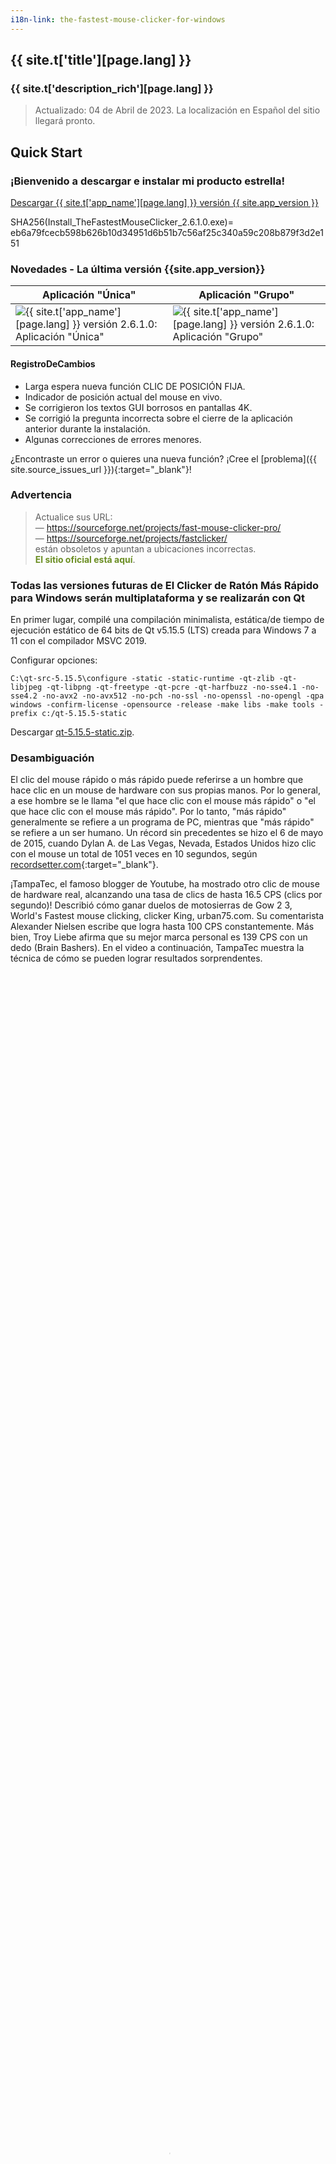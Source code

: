 ```yaml
---
i18n-link: the-fastest-mouse-clicker-for-windows
---
```


## {{ site.t['title'][page.lang] }}

### {{ site.t['description_rich'][page.lang] }}

> Actualizado: 04 de Abril de 2023. La localización en Español del sitio llegará pronto.

<a name="QuickStart"></a>
## Quick Start

### ¡Bienvenido a descargar e instalar mi producto estrella!

<a href="{{ site.download_link_main }}" class="btn btn--stripe">Descargar {{ site.t['app_name'][page.lang] }} versión {{ site.app_version }}</a>

SHA256(Install_TheFastestMouseClicker_2.6.1.0.exe)= eb6a79fcecb598b626b10d34951d6b51b7c56af25c340a59c208b879f3d2e151

<a name="ChangeLog"></a>
### Novedades - La última versión&nbsp;{{site.app_version}}

Aplicación "Única" | Aplicación "Grupo"
----- | -----
![{{ site.t['app_name'][page.lang] }} versión 2.6.1.0: Aplicación "Única"](../../The-Fastest-Mouse-Clicker-for-Windows/screenshots_new/v2.6.1.0/mw_v2.6.1.0.jpg) | ![{{ site.t['app_name'][page.lang] }} versión 2.6.1.0: Aplicación "Grupo"](../../The-Fastest-Mouse-Clicker-for-Windows/screenshots_new/v2.6.1.0/mw_groupapp_v2.6.1.0.jpg)

#### RegistroDeCambios

* Larga espera nueva función CLIC DE POSICIÓN FIJA.
* Indicador de posición actual del mouse en vivo.
* Se corrigieron los textos GUI borrosos en pantallas 4K.
* Se corrigió la pregunta incorrecta sobre el cierre de la aplicación anterior durante la instalación.
* Algunas correcciones de errores menores.

¿Encontraste un error o quieres una nueva función? ¡Cree el [problema]({{ site.source_issues_url }}){:target="_blank"}!

### Advertencia

> Actualice sus URL:
> <br/>— <span style="color:DarkOrange;">https://sourceforge.net/projects/fast-mouse-clicker-pro/</span>
> <br/>— <span style="color:DarkOrange;">https://sourceforge.net/projects/fastclicker/</span>
> <br/>están obsoletos y apuntan a ubicaciones incorrectas.
> <br/><span style="color:OliveDrab;"><b>El sitio oficial está aquí</b></span>.

### Todas las versiones futuras de El Clicker de Ratón Más Rápido para Windows serán multiplataforma y se realizarán con Qt

En primer lugar, compilé una compilación minimalista, estática/de tiempo de ejecución estático de 64 bits de Qt v5.15.5 (LTS) creada para Windows 7 a 11 con el compilador MSVC 2019.

Configurar opciones:

```
C:\qt-src-5.15.5\configure -static -static-runtime -qt-zlib -qt-libjpeg -qt-libpng -qt-freetype -qt-pcre -qt-harfbuzz -no-sse4.1 -no-sse4.2 -no-avx2 -no-avx512 -no-pch -no-ssl -no-openssl -no-opengl -qpa windows -confirm-license -opensource -release -make libs -make tools -prefix c:/qt-5.15.5-static
```

Descargar [qt-5.15.5-static.zip](https://filedn.com/llBp1EbMQML0Hdv9A9SVo6b/qt-5.15.5-static.zip).

### Desambiguación

El clic del mouse rápido o más rápido puede referirse a un hombre que hace clic en un mouse de hardware con sus propias manos.
Por lo general, a ese hombre se le llama "el que hace clic con el mouse más rápido" o "el que hace clic con el mouse más rápido".
Por lo tanto, "más rápido" generalmente se refiere a un programa de PC, mientras que "más rápido" se refiere a un ser humano.
Un récord sin precedentes se hizo el 6 de mayo de 2015, cuando Dylan A. de Las Vegas, Nevada, Estados Unidos
hizo clic con el mouse un total de 1051 veces en 10 segundos, según
[recordsetter.com](https://recordsetter.com/world-record/mouse-clicks-10/41199){:target="_blank"}.

<p>
¡TampaTec, el famoso blogger de Youtube, ha mostrado otro clic de mouse de hardware real, alcanzando una tasa de clics de hasta 16.5&nbsp;CPS (clics por segundo)!
Describió cómo ganar duelos de motosierras de Gow&nbsp;2&nbsp;3, World's Fastest mouse clicking, clicker King, urban75.com.
Su comentarista Alexander Nielsen escribe que logra hasta 100&nbsp;CPS constantemente.
Más bien, Troy Liebe afirma que su mejor marca personal es 139&nbsp;CPS con un dedo (Brain Bashers).
En el video a continuación, TampaTec muestra la técnica de cómo se pueden lograr resultados sorprendentes.
 <video style="outline:none; width:100%; height:100%;" controls preload="none" poster="../../The-Fastest-Mouse-Clicker-for-Windows/videos/worlds-fastest-clicker-720p.jpg">
  <source src="../../The-Fastest-Mouse-Clicker-for-Windows/videos/worlds-fastest-clicker-720p.mp4" type="video/mp4"/>
  Su navegador no soporta la etiqueta de vídeo.
</video>
<a href="https://www.youtube.com/watch?v=r8Tlb3FrmhQ" target="_blank">Mira el video original "El clicker de mouse más rápido del mundo - ¡Cómo ganar duelos de Gow Chainsaw!" en Youtube.</a>
</p>

## Tabla de contenido

* [Introducción](index.html#Introduction)
* [Características](index.html#Features)
* [Comparación](index.html#Comparison)
* [Tecnología](index.html#Technology)
* [Tasa de Sondeo del Ratón](index.html#Mouse_Polling_Rate)
* [Código Fuente](index.html#SourceCode)
* [El Clicker de Ratón Más Rápido v3.0.0.0 (edición Qt multiplataforma)](index.html#TheFastestMouseClickerQt)
* [Ayuda Cómo Usar](index.html#HelpHowToUse)
* [Capturas de Pantalla](index.html#Screenshots)
* [Socios](index.html#Partners)
* [Opiniones en Video de Nuestros Usuarios](index.html#Reviews_from_our_users)
* [Preguntas Frecuentes (FAQ)](index.html#FAQ)
* [Descargas para todas las versiones](index.html#Downloads)
* [Contactos](index.html#Contacts)

<a name="Introduction"></a>
## Introducción

Este es el sitio oficial para descargar varias versiones de {{ site.t['app_name'][page.lang] }}.
¡Presentamos el clicker de mouse más rápido que jamás hayas experimentado!

¿Cansado de los clics del mouse lentos y que no responden que simplemente no hacen el trabajo? ¡No busque más! Nuestra nueva y revolucionaria aplicación para hacer clic con el mouse para Windows está aquí para cambiar el juego.

Nos enorgullecemos de utilizar el poder oculto de la API Win32 SendInput(), que diferencia a nuestra aplicación de todos los competidores. Esta tecnología única nos permite garantizar que nuestra aplicación es el clicker de mouse más rápido y eficiente disponible en el mercado.

Entonces, ¿por qué esperar? Aumente su productividad y experiencia de juego con estas increíbles características:

* Velocidad inigualable: Diga adiós a los retrasos y las demoras, nuestra integración superior de la API Win32 SendInput() proporciona los clics de mouse más fluidos y rápidos que jamás haya experimentado.

* Configuraciones personalizables: adapte sus tasas de clics e intervalos a sus necesidades específicas, guarde ajustes preestablecidos y cambie entre ellos con facilidad.

* Interfaz fácil de usar: navegue por la aplicación sin esfuerzo con nuestro diseño elegante y fácil de usar.

* Perfecta para jugadores y profesionales: ya sea que te gusten los MMORPG, las tareas de tiempo limitado o la entrada de datos, nuestra aplicación de clic del mouse mejora tu rendimiento y reduce la tensión en tus manos.

* Actualizaciones periódicas: nuestro objetivo es mejorar constantemente y brindarle las funciones más recientes: nuestra aplicación evoluciona con usted.

* Con la confianza de miles: Únase a nuestra creciente comunidad de usuarios satisfechos que han experimentado el poder de la aplicación de clic de mouse más rápida para Windows.

¿Que estas esperando? Experimente clics ultrarrápidos y mejore su experiencia digital como nunca antes. Descarga e instala la aplicación definitiva hoy, ¡porque te mereces lo mejor!


Todas las versiones se envían con huellas dactilares SHA256 para garantizar que descargue el software original.

El clicker automático de mouse de código abierto gratuito estándar de la industria emula los clics de Windows EXTREMADAMENTE RÁPIDAMENTE a través de matrices de 1-1000 eventos de mouse en Win32 <code><a href="https://learn.microsoft.com/es-es/windows/win32/api/winuser/nf-winuser-sendinput" target="_blank">SendInput()</a></code>, haciendo hasta 100 000 clics por segundo. Nuevo soporte para hacer clic en grupo, línea de comandos para archivos por lotes, guardado automático al salir, clics aleatorios, la ventana de la aplicación siempre se admite. Este programa autónomo compacto está compilado y vinculado estáticamente por el compilador gnu/gcc y es compatible con todos los Windows 7 a 10 y Linux a través del emulador Wine. Este clicker es el mejor para juegos incrementales: Cooking, Soda, Minecraft, etc.

El programa está escrito en Vanilla C++ con API Win32 nativa y vinculado estáticamente, por lo que se convierte en un ejecutable supercompacto sin dependencias externas y puede ejecutarse en una instalación simple de Windows.

Gratis y rápido, de código abierto, con todas las funciones, auto clicker de mouse con enlace estático para Windows escrito en Vanilla C++. Utiliza Win32 en matriz limitada por hardware <code><a href="https://learn.microsoft.com/es-es/windows/win32/api/winuser/nf-winuser-sendinput" target="_blank">SendInput()</a></code> llamadas para alcanzar hasta 100000 clics/s. Admite línea de comandos, clics aleatorios y grabación de reproducción de secuencias de clics.

Esta es una herramienta profesional tanto para el flujo de trabajo de asistencia de calidad como para hacer trampa en videojuegos.
Usando las teclas del teclado (o los botones del mouse) como disparador, puede colocar el mouse y luego presionar una tecla para hacer clic hasta 100000 veces por segundo.
10 veces más rápido que el proyecto abandonado en [sourceforge.net](https://sourceforge.net/projects/fastclicker/){:target="_blank"}.
{{ site.t['app_name'][page.lang] }} le permite configurar una clave de activación para cambiar el clic automático. Hay dos modos de activación:
"presionar": la aplicación repetirá el clic mientras se presione la tecla de activación, y
"alternar": una pulsación de la tecla Iniciar activación activa el clic automático hasta que una pulsación de la tecla Finalizar activación lo desactiva.
Por supuesto, puede seleccionar teclas de activación de inicio y finalización arbitrarias.
También tiene la opción de establecer una limitación del número de clics. El clicker automático del mouse se detiene automáticamente cuando se alcanza el número deseado de clics.

Si desea realizar una prueba de velocidad de clic, vaya a la elegante [implementación](https://all-mouse-auto-clickers.software/){:target="_blank"} de código abierto que funciona directamente en su navegador web.
La prueba de velocidad de clic es una prueba gratuita de clic por segundo, que mide la velocidad de clic del mouse en un período de tiempo determinado. Jugar a la prueba de velocidad de clic es fácil y divertido al mismo tiempo.
La prueba es adecuada para todo tipo de software de clic automático, así como para pruebas directas en manos humanas en todos los grupos de edad, así que no se preocupe si es solo un estudiante de secundaria o una persona con un trabajo corporativo o un doctorado.
Considera que la Prueba de velocidad de clic es una herramienta útil mientras busca formas de hacer clic repetidamente sin usar el mouse.
Con {{ site.t['app_name'][page.lang] }} solo ingresa la velocidad a la que hacer clic y un botón del teclado, y luego, mientras mantiene presionado ese botón, el mouse hace clic automáticamente.
Si prefiere evitar las "trampas", mantenga la velocidad de clic entre 10 y 20 clics por segundo.

> ¡Se ha lanzado una nueva versión grande con CLIC DE POSICIÓN FIJA!

{{ site.t['app_name'][page.lang] }} hace clic con el mouse automáticamente al emular los eventos de clic del mouse.
La aplicación tiene una función de clic aleatorio en un cuadro, si lo desea por alguna razón.
Planeo implementar un intervalo de tiempo variable entre los clics y permitirle elegir un rango de intervalo aleatorio.
Las teclas de acceso rápido que activan los clics del mouse serán compatibles con casi todos los modificadores de teclas, como SHIFT, CONTROL y ALT, por lo que le permiten tener activadores SHIFT+\<Key\>, CONTROL+\<Key\> y ALT+\<Key\>.
{{ site.t['app_name'][page.lang] }} ahora es adecuado para hacer clic automáticamente en Minecraft y Roblox, gracias a la solicitud del usuario de Xisuma.
Además, el programa se puede utilizar como reproductor automático para el juego ClickerHeroes.
Puede hacer clic automáticamente, activar habilidades, comprar héroes y mejoras, y ascender y empezar de nuevo.
Todo lo que necesita es grabar y reproducir la secuencia de clics adecuada (ver más abajo).

Puede hacer clic automáticamente en las imágenes, completar automáticamente los formularios web, enviar automáticamente varios tipos de solicitudes con este clic automático.
Por ejemplo, {{ site.t['app_name'][page.lang] }} se puede usar para secuencias de comandos en Steam Summer Monster Minigame.
Otro ejemplo, este programa puede ser un bot para sitios web de PTC como shorte.st, linkbucks, admy.link, etc. que salta automáticamente los anuncios.
Group Clicker es parte de {{ site.t['app_name'][page.lang] }}. Para ejecutar esta extensión, simplemente haga clic en el botón "Ejecutar aplicación de grupo" en la ventana principal de {{ site.t['app_name'][page.lang] }}.
Para volver a la aplicación anterior, haga clic en el botón "Ejecutar aplicación única".
Group Clicker lo ayuda a mantener una hoja de archivo de datos separada desde la cual Group Clicker puede obtener datos y usarlos fila por fila.
También planeo implementar un programa almacenado en un archivo de texto sin formato que le permita hacer clic automáticamente en una página web/URL en un día y hora en particular.
Puede agregar sus propias funciones abriendo el archivo de la solución en Visual Studio y modificando el código fuente.
El instalador de Windows abre las carpetas correspondientes de forma predeterminada.

<p>
Aquí hay un breve video de introducción que explica cómo descargar e instalar {{ site.t['app_name'][page.lang] }}.
También muestra una guía básica de inicio rápido para usar clics automáticos.
 <video style="outline:none; width:100%; height:100%;" controls preload="none" poster="../../The-Fastest-Mouse-Clicker-for-Windows/videos/TFMCfW_intro.jpg">
  <source src="../../The-Fastest-Mouse-Clicker-for-Windows/videos/TFMCfW_intro.mp4" type="video/mp4"/>
  Su navegador no soporta la etiqueta de vídeo.
</video>
<a href="https://www.youtube.com/watch?v=gCpALY1WqmE" target="_blank">Mira la introducción a {{ site.t['app_name'][page.lang] }} en Youtube.</a>
</p>

Hay muchos casos de uso de {{ site.t['app_name'][page.lang] }}.
Los aficionados pueden usarlo para hacer trampa en varios sitios web o videojuegos como Counter-Strike: Global Offensive (CS:GO), Candy Crush Saga, juegos de Roblox, etc.
Los profesionales pueden utilizarlo como asistente de calidad y con fines de prueba porque es totalmente compatible con la línea de comandos en archivos por lotes, scripts de PowerShell, etc.

<a name="Features"></a>
## Características

Esta no es una lista completa de todas las características del programa. Acabo de seleccionar varios de ellos los más importantes.
desde el punto de vista de nuestros usuarios.
Debido a que el texto de Ayuda aún no está completo y no refleja todas las funciones implementadas, siéntase libre de crear
un [problema]({{ site.source_issues_url }}){:target="_blank"} para solicitar una característica de su deseo.

* La mejor tasa de clics del mundo hasta 100 000 clics por segundo, multiplicada por 10 en comparación con la aplicación predecesora "Clicker de Ratón Rápido" ("Fast Mouse Clicker"). ¡La última versión con un problema de rendimiento solucionado es 100 veces más rápida!

* Utiliza la función de matriz por lotes de <code><a href="https://learn.microsoft.com/es-es/windows/win32/api/winuser/nf-winuser-sendinput" target="_blank">SendInput()</a></code> y manipula con <code><a href="https://learn.microsoft.com/es-es/windows/win32/api/synchapi/nf-synchapi-sleep" target= "_blank">Sleep()</a></code> para alcanzar el máximo rendimiento posible de los clics del mouse en Windows.

* Se admiten los botones izquierdo, medio y derecho del mouse, se pueden activar al hacer clic con una tecla del teclado en un modo de presionar o alternar.

* Se puede seleccionar una tecla arbitraria del teclado para activar el proceso de clic. Además, otro botón del mouse puede desempeñar el papel de una tecla de activación.

* Distintas teclas de disparo independientes para comenzar/finalizar el clic en modo alternar.

* El programa funciona bien incluso si está minimizado y también opera en un área de escritorio arbitraria. El programa puede dejar de hacer clic automáticamente, si el usuario final da una cierta cantidad de clics.

* Esta es una aplicación gratuita de código abierto sin anuncios, virus, troyanos, malware, etc. para siempre.

* El programa tiene un servicio de actualización incorporado en construcción que puede realizar tareas científicas adicionales cuando su CPU está inactiva con un uso muy pequeño de CPU e Internet. Ver código fuente del instalador. La aplicación se desinstala claramente y NO es un virus o malware. Puede cambiar a los instaladores sin el servicio de actualización y regresar con [en cualquier momento](https://github.com/windows-2048/The-Fastest-Mouse-Clicker-for-Windows/blob/master/InnoSetupDownloader/README.md){:target="_blank"}.

* La aplicación se puede utilizar en un sistema básico, no depende de .NET Framework ni de ninguna otra biblioteca externa como "Speed AutoClicker", "Fast Clicker", etc.

* Se ha admitido la línea de comando: TheFastestMouseClicker.exe -c <clics por segundo> -t <tecla de activación> -s <detener en> -m <modo de tecla de activación> -b <botón del mouse para hacer clic>, donde <modo de tecla de activación> puede ser 'presionar' o 'alternar' y <botón del mouse para hacer clic> puede ser 'izquierda', 'centro' o 'derecha'. Uno puede especificar cualquier parte de los argumentos; los valores no especificados o no reconocidos se tratarán como valores predeterminados (véalos ejecutando la aplicación y presionando el botón 'Restablecer valores predeterminados').

* Se agregó el botón "Carpeta por lotes" para abrir rápidamente un directorio con archivos \*.bat; simplifica mucho el uso de la línea de comandos.

* Se admiten valores fraccionarios para el parámetro clics/s. Por ejemplo, 0,5 clics/s equivalen a 1 clic cada 2 segundos.

* Se ha implementado el clic aleatorio. Simplemente haga clic en el botón "Carpeta por lotes" y vea los comentarios en los archivos \*.bat que residen allí para saber cómo usar los argumentos de la línea de comandos y habilitar los clics aleatorios.

* Clic en grupo (grabar/reproducir las secuencias de clics) admitido a través de una aplicación adicional desde v.2.5.3.2. Puede cambiar rápidamente entre las aplicaciones haciendo clic en el botón "Ejecutar aplicación de grupo"/"Ejecutar aplicación individual".

* Casilla de verificación Ventana siempre superior para mantener la ventana de la aplicación en la parte superior.

* Edición manual de opciones/configuraciones como bonificación al guardado automático: simplemente abra C:\Users\\<YourWindowsUser\>\AppData\Roaming\TheFastestMouseClicker\TheFastestMouseClicker\settings.dat
en cualquier editor de texto sin formato (puede cambiar la ruta secundaria TheFastestMouseClicker durante la instalación).

<a name="Comparison"></a>
## Comparación

¿Qué pasa con otros auto-clickers y sus características?
Aquí está la tabla que resume todas las características clave de los 3 programas más descargados.

Característica | [Fast Mouse Clicker](https://sourceforge.net/projects/fastclicker/){:target="_blank"} | [Auto<wbr/>Clicker](https://sourceforge.net/projects/orphamielautoclicker/){:target="_blank"} | {{ site.t['app_name'][page.lang] }}
------- | ------- | -------
Proyecto de código abierto | No | **Sí** | **Sí**
Actualizaciones periódicas y corrección de errores | No | No | **Sí**
Tecla de activación arbitraria para hacer clic | **Sí** | **Sí** | **Sí**
Botón del ratón como tecla de activación para hacer clic | **Sí** | No | **Sí**
Teclas de disparo independientes en modo alternar | No | **Sí** | **Sí**
Todos los parámetros de clic se guardan automáticamente | No | **Sí** | **Sí**
Grupo de clics (grabar-reproducir las secuencias de clics) | No | **Sí** | **Sí**
Soporte de línea de comandos en archivos por lotes | No | No | **Sí**
Botón para abrir una carpeta con todos los archivos por lotes | No | No | **Sí**
Botón para restablecer todos los parámetros de clic a los valores predeterminados | No | No | **Sí**
Hacer clic al azar en un rectángulo específico | No | No | **Sí**
Clic más rápido limitado por hardware a través de <code><a href="https://learn.microsoft.com/es-es/windows/win32/api/winuser/nf-winuser-sendinput" target="_blank">SendInput()</a></code> en matriz | No | No | **Sí**
Lado DLL/tiempo de ejecución independiente (se ejecuta en Windows básico) | No | No | **Sí**
Casilla de verificación para mantener la ventana de la aplicación siempre Arriba | No | No | **Sí**

{{ site.t['app_name'][page.lang] }} gana esta competencia porque su código es un desarrollo adicional de las otras 2 aplicaciones populares.

<a name="Technology"></a>
## Tecnología

A diferencia de otros clickers automáticos que usan obsoletos <code><a href="https://learn.microsoft.com/es-es/windows/win32/api/winuser/nf-winuser-mouse_event" target="_blank">mouse_event()</a></code>
llamada del sistema desde la fuente C/C++ o <code><a href="https://learn.microsoft.com/es-es/windows/win32/api/winuser/nf-winuser-sendinput" target=" _blank">SendInput()</a></code> de fuente C#/.Net, {{ site.t['app_name'][page.lang] }} utiliza
<i>arreglo</i> <code><a href="https://learn.microsoft.com/es-es/windows/win32/api/winuser/nf-winuser-sendinput" target="_blank">SendInput()</a></code> con <i>matrices</i> especialmente preparadas de eventos del ratón:

<pre><code title="Arrayed SendInput() example">
UINT nCntExtra = (nCnt - 1) * 2; // reserved index for DOWN, UP

for (UINT iExtra = 0; iExtra < nCntExtra; iExtra += 2)
{
    input[1 + iExtra].type = INPUT_MOUSE;

    input[1 + iExtra].mi.dx = dx;
    input[1 + iExtra].mi.dy = dy;

    input[1 + iExtra].mi.mouseData = dwData;
    input[1 + iExtra].mi.time = 0;
    input[1 + iExtra].mi.dwExtraInfo = dwExtraInfo;

    ...
}

...

UINT ret = SendInput(1 + nCntExtra, input, sizeof(INPUT));
</code></pre>

El tamaño de las <i>matrices</i> se calcula cuidadosamente en función de la tasa de clics proporcionada por el usuario final. Para evitar el búfer de eventos del sistema
overflow, el tiempo en <code><a href="https://learn.microsoft.com/es-es/windows/win32/api/synchapi/nf-synchapi-sleep" target="_blank">Sleep()</a></code> se selecciona correctamente según el tamaño de la <i>matriz</i>.

La GUI de la aplicación parece arcaica, pero está hecha con llamadas al sistema Win32 muy básicas.
para evitar la degradación del rendimiento causada por
bibliotecas de terceros de alto nivel como [Qt](https://www.qt.io/){:target="_blank"} o código administrado lento en marcos como C#/.Net.
Por ejemplo, <code><a href="https://learn.microsoft.com/es-es/windows/win32/api/winuser/nf-winuser-getasynckeystate" target="_blank">GetAsyncKeyState()</a></code> se utiliza para detectar las teclas de activación presionadas por el usuario final:

<pre><code title="Base GetAsyncKeyState() example">
if (!doToggle)
{
    if (toggleState == 0 && GetAsyncKeyState(atoi(triggerText)))
        toggleState = 1;
    ...
}
else
{
    if (toggleState == 0 && GetAsyncKeyState(atoi(triggerText)))
        toggleState = 1;
    ...
}
</code></pre>

Otro beneficio de este enfoque es un ejecutable compacto y vinculado estáticamente sin dependencias externas.

Cuando el usuario final selecciona tasas de clic bajas, el tamaño real de la <i>matriz</i> de eventos del mouse en <code><a href="https://learn.microsoft.com/es-es/windows/win32/api/winuser/nf-winuser-sendinput" target="_blank">SendInput()</a></code>
está configurado en 1 y la cantidad de clics por segundo está regulada por el objetivo <code><a href="https://learn.microsoft.com/es-es/windows/win32/api/synchapi/nf-synchapi-sleep" target="_blank">Sleep()</a></code> solamente.
Pero cuando el usuario final selecciona altas tasas de clics, el tamaño de la <i>matriz</i> se vuelve significativo. En circunstancias excepcionales, puede provocar la congelación de toda la GUI de Windows.
Para evitarlo, se crea el subproceso auxiliar para escanear <code><a href="https://learn.microsoft.com/es-es/windows/win32/api/winuser/nf-winuser-getasynckeystate" target="_blank">GetAsyncKeyState()</a></code> de forma independiente para que el usuario final haya solicitado detener el clic
y fuerza <code><a href="https://learn.microsoft.com/es-es/windows/win32/api/winuser/nf-winuser-blockinput" target="_blank">BlockInput()</a></code> porque el búfer de eventos del mouse puede estar lleno:

<pre><code title="Helper thread with BlockInput() example">
DWORD WINAPI MyThreadFunction(LPVOID lpParam)
{
    while (true)
    {
        if (GetAsyncKeyState(atoi(triggerText2)))
        {
            ...
            BlockInput(TRUE);
            Sleep(100);
            BlockInput(FALSE);
            ...
            SetMsgStatus(hWnd, GetDlgCtrlID(statusText)
                , "idle");
        }

        Sleep(10);
    }

    return 0;
}
</code></pre>

Para ser más compatible con las versiones anteriores de Windows, {{ site.t['app_name'][page.lang] }} utiliza la API básica de Win32 para la creación de widgets.
Utiliza el enfoque tradicional de Windows para volver a dibujar todos los widgets en un bucle de eventos de Windows.
Para actualizar la vista de un widget en particular, se envía un evento a ese widget en el hilo principal y
la llamada entrante se pasa al controlador de bucle de eventos donde se produce el redibujado real.

Primero, declaramos un <code><a href="https://learn.microsoft.com/es-es/windows/win32/api/winuser/nc-winuser-wndproc" target="_blank ">WindowProc()</a></code> función de devolución de llamada.
En segundo lugar, registramos una clase de ventana principal con esa devolución de llamada mediante <code><a href="https://learn.microsoft.com/es-es/windows/win32/api/winuser/nf-winuser-registerclassa" target= "_blank">RegisterClassA</a></code>.
Y finalmente ingresamos un bucle infinito dentro de la función de devolución de llamada del evento.

<pre><code title="Windows event loop to re-draw the widgets">
LRESULT CALLBACK winCallBack(
    HWND hWin
    , UINT msg
    , WPARAM wp
    , LPARAM lp
    );

...

// Initializing the window class
windClass.style         = CS_HREDRAW | CS_VREDRAW;
windClass.lpfnWndProc       = winCallBack;
windClass.cbClsExtra        = 0;
windClass.cbWndExtra        = 0;
windClass.hInstance     = instanceH;
windClass.hIcon         = LoadIcon(
                            windClass.hInstance
                            , MAKEINTRESOURCE(101)
                            );
windClass.hCursor           = LoadCursor(
                            NULL
                            , IDC_ARROW
                            );
windClass.hbrBackground = (HBRUSH)GetStockObject(
                            WHITE_BRUSH
                            );
windClass.lpszClassName = "The Fastest Mouse Clicker "
                            "for Windows";

//Registering the window class
RegisterClass(&windClass);

...

LRESULT CALLBACK winCallBack(
    HWND hWin
    , UINT msg
    , WPARAM wp
    , LPARAM lp
    )
{
    HDC dc;
    PAINTSTRUCT ps;
    int local_status = 0;
    switch (msg)
    {
    case WM_COMMAND:
        switch(LOWORD(wp))
        {
        case RESET_BTN:

        ...
    ...
}
</code></pre>

Por otro lado, para ser más compatible con las últimas versiones de Windows y el hardware más nuevo, como el profesional
<a href="https://www.pcmag.com/picks/the-best-4k-monitors" target="_blank">pantallas 4K</a>
y monitores de juegos,
El ajuste del tamaño de fuente se realiza al iniciar la aplicación utilizando tanto el tamaño de fuente variable como el incrustado.
<a href="https://learn.microsoft.com/es-es/windows/win32/hidpi/setting-the-default-dpi-awareness-for-a-process" target="_blank">alta DPI</a> manifiesto xml.

<pre><code title="Support for 4K displays in C++ code">
struct _Sc
{
    int factor;
    _Sc() : factor(1)
    {
        int h, v;
        GetDesktopResolution(h, v);
        if (v > 1440)
            factor = 2;
    }
} _sc;

int Sc(int x)
{
    return x * _sc.factor;
}

...

statusText = CreateWindow(
    "Static"
    , "clicking status: idle"
    , WS_VISIBLE | WS_CHILD
    , Sc(5)
    , Sc(1)
    , Sc(410)
    , Sc(35)
    , hWnd
    , 0
    , 0
    , 0
    );
</code></pre>

El manifiesto xml incrustado de la aplicación contiene una sección con alto reconocimiento de DPI.

<pre><code title="Support for 4K displays in xml manifest">
  ...

&lt;asmv3:application&gt;
  &lt;asmv3:windowsSettings&gt;
    &lt;dpiAware xmlns="http://schemas.microsoft.com/SMI/2005/WindowsSettings"&gt;
        true
    &lt;/dpiAware&gt;
    &lt;dpiAwareness xmlns="http://schemas.microsoft.com/SMI/2016/WindowsSettings"&gt;
        system
    &lt;/dpiAwareness&gt;
  &lt;/asmv3:windowsSettings&gt;
&lt;/asmv3:application&gt;

  ...
</code></pre>

Hay muchos más trucos programáticos que utilicé para lograr un rendimiento, una compatibilidad y una apariencia sobresalientes.
Si quieres descubrirlos, tienes que estudiar el código fuente tú mismo.

<a name="Mouse_Polling_Rate"></a>
## Tasa de Sondeo del Ratón

Además de las técnicas de emulación de eventos del mouse, es importante conocer la llamada tasa de sondeo del mouse.
La tasa de sondeo del mouse es la frecuencia con la que el mouse le indica a la computadora su ubicación en la pantalla.
Por ejemplo, un mouse con su tasa de sondeo establecida en 125 Hz actualizará su ubicación en la pantalla 125 veces por segundo.
Cuanto mayor sea la tasa de sondeo, más "en tiempo real" será el movimiento del cursor que verá en la pantalla.
Dependiendo del fabricante del mouse, la tasa de sondeo de su mouse puede variar desde unos 100 Hz hasta 1000 Hz y más.

Por lo que ha aprendido hasta ahora sobre las tasas de sondeo, es fácil ver por qué una tasa de sondeo más alta beneficiaría a un mouse para juegos.
Pero tenga en cuenta que la diferencia entre 125 Hz y 500 Hz es mucho más significativa que entre 500 Hz y 1000 Hz.
En este último caso, obtiene el beneficio de solo 1 ms. Por lo tanto, no hay motivo para comprar un ratón caro con una tasa de sondeo mucho mayor que 500 Hz.
Además, se ha descubierto que las altas tasas de sondeo de 1000 Hz o más tienden a generar una mayor carga en la CPU.

Aquí dejo unos pensamientos intrigantes sobre las tasas de sondeo del mouse y el software de clic automático, provenientes de uno de los usuarios fanáticos de {{ site.t['app_name'][page.lang] }}.

Hola Masha, gracias por la respuesta, vi la descarga en Majorgeeks, pero creo que la descargué de tu sitio para asegurarme de que tenía la última versión, así es como también obtuve tu dirección de correo electrónico. De todos modos, la "tasa de sondeo" es básicamente qué tan rápido su mouse envía señales a su PC de su ubicación actual, generalmente se mide en Hz, mi software Logitech tiene opciones para 125 Hz, 250 Hz, 500 Hz y 1000 Hz, al igual que la mayoría de los otros programas de juegos de mouse y hay algunas utilidades que también pueden cambiar la tasa de sondeo, 1000 Hz ha sido el límite durante mucho tiempo, pero ahora compañías como Razer, tienen un mouse con una tasa de sondeo de 8000 Hz, algunos otros 2000 Hz .. Solo estoy buscando algo que logre más de 1000 Hz. Básicamente, cuanto mayor sea la tasa de sondeo, menor será el "retraso del mouse" durante el juego. También hago cosas como establecer el nivel de prioridad del proceso para el proceso del controlador/software de mi mouse en "por encima de lo normal" o "alto" para obtener una mayor capacidad de respuesta.

Descargué un par de otros programas de mouse como el suyo, uno que probé hasta ahora es "Speed ​​Auto Clicker" ... está bien, hace lo que quiero en cuanto a "velocidad de clic", pero no me gusta la asignación de botones opciones, solo puede asignar teclas de acceso rápido a los "botones del teclado", tengo un mouse con 10 botones, quiero la opción sobre la marcha (en mi mouse). Intenté comunicarme con él, el correo electrónico no se pudo entregar y el programa no se ha actualizado en un tiempo, por lo que su desarrollo probablemente haya terminado.

Voy a probar el tuyo en breve, también probé el otro que descargué, o digamos que lo abrí, se llama AutoFire y es un poco extraño... no estoy seguro de que haga lo que quiero en los juegos que juego. Además... Espero que ninguno de estos sea detectado como trampa... Tengo un registro perfecto con Valve Software / Steam, tenía mi cuenta. durante 19 años, ¡no quiero perderlo!

Esperemos que su programa haga lo que quiero... lo que "realmente quiero" es una utilidad que simplemente haga que "un clic del mouse" sea igual a un número más alto, como "3 clics del mouse, o 5, 10, etc.". por ejemplo, cómo puede configurar su rueda de desplazamiento para desplazarse 1 línea a la vez, o 2 líneas, o 3 líneas a la vez. Lo mismo, solo quiero esa opción para el clicker de mi mouse (clic izquierdo).

Ninguno de los que descargué tiene las opciones de tasa de sondeo, tengo 2 utilidades que ajustan las tasas de sondeo, pero son de 2010 y 2011, no estoy seguro de si funcionarán con los sistemas operativos modernos, además no superan los 1000 Hz y mi Logitech G- El software Hub me permite configurar @ 1000 Hz, ¡pero quiero más! Estaba pensando en ver si puedo editar la utilidad de tasa de sondeo de 2010, es una utilidad pequeña y sencilla y espero poder editar los valores. No soy desarrollador, pero jugué con él y edité y modifiqué con éxito programas/controladores, cuando WinXP Pro x64 bit salió por primera vez, lo estaba usando, de hecho lo probé durante 14 meses antes de su lanzamiento también. pero XP Pro x64 fue el "primer sistema operativo de 64 bits" que salió a la venta, en forma de OEM, pero cualquiera podía comprarlo, obtuve el mío gratis para probarlo, pero la compatibilidad con los controladores era extremadamente limitada y tenía una máquina de juego de gama alta, la mayoría de mi hardware y complementos tenían soporte de controlador del fabricante, como nVidia lanzó controladores de 64 bits, otros tenían soporte nativo del sistema operativo, pero mi tarjeta de audio favorita de Creative no funcionaba y odiaba el audio integrado en ese entonces, tomó yo alrededor de 4 días, pero pude modificar algunos de los archivos .inf y .sys y conseguí que el "audio" funcionara, ninguna de las otras funciones funcionó y no tenía ecualizador, etc..

Pero conseguí que el sonido funcionara. Ojalá me metiera más en esto, soy bastante bueno con las computadoras, especialmente en el lado del hardware, las he estado construyendo desde 1996, mi equipo actual que construí me costó $ 3,800.00 para construir, pero parte de ese costo fue inflado precios debido a la escasez de tarjetas gráficas, pagué $ 1,000.00 por una tarjeta que normalmente se vendería al por menor a $ 399.99. Pero creo que el resto tenía un precio justo, tengo un procesador Ryzen 5900x de 12 núcleos, 64 gb de Corsair RGB 3600 mhz ddr4, 1 tb Samsung 980 Pro NVMe SSD, Geforce 3060 Ti OCX, placa base ASUS TUF Gaming x570 Plus WiFi, etc. .. pero soy bueno descubriendo cosas en las PC en el lado del software, como eliminar manualmente troyanos obstinados, malware, ransomeware, etc..

De todos modos, basta de balbuceos, te dejaré saber lo que pienso y si hace lo que quería o no... ¡gracias por tu respuesta!

G. Kelly Irish


<a name="SourceCode"></a>
## Código Fuente

El código fuente completo con comentarios se envía con el instalador de Windows o se puede ver en
[Github](https://github.com/windows-2048/The-Fastest-Mouse-Clicker-for-Windows){:target="_blank"}
y [Gitlab](https://gitlab.com/mashanovedad/The-Fastest-Mouse-Clicker-for-Windows){:target="_blank"}.

<a name="TheFastestMouseClickerQt"></a>
## El Clicker de Ratón Más Rápido v3.0.0.0 (edición Qt multiplataforma)

La migración a la edición Qt multiplataforma de {{ site.t['app_name'][page.lang] }} está en progreso sucesivo. La nueva aplicación obtendrá la versión 3.0.0.0 y se llamará
"El clicker de mouse más rápido para \<OS\> (edición Qt multiplataforma)", donde \<OS\> es "Windows", "Linux", "MacOS (M1)".
El maquillaje QtDesigner \*.ui está listo hoy. Me burlo de que mires lo agradable y hermoso que aparecerá The Fastest Mouse Clicker v3.0.0.0
en la pantalla de tu PC. El soporte nativo completo de pantallas 4K y Retina está aquí. Como siempre, la aplicación está vinculada estáticamente y no
requiere DLL de terceros o componente de sistema operativo. Mientras tanto, entre el linaje de Windows, todos los sistemas desde Windows&nbsp;7 a Windows&nbsp;11 son compatibles.
Sin embargo, tenga en cuenta que las compilaciones de SO de 32 bits (normalmente para Windows) han pasado a la historia. La nueva aplicación será solo de 64 bits para todas las plataformas. ¡Apoyar!

![Teaser developer's screenshot for The Fastest Mouse Clicker v3.0.0.0 (cross-platform Qt edition)](../../The-Fastest-Mouse-Clicker-for-Windows/screenshots_new/v3.0.0.0/TheFastestMouseClickerQt.png)

### Gran actualización 01 de Marzo de 2023

El Clicker de Ratón Más Rápido v3.0.0.0 (la edición Qt) usará [biblioteca libuiohook multiplataforma](https://github.com/kwhat/libuiohook/){:target="_blank"}
para manejar los eventos del teclado y el mouse en todas las pantallas del sistema. Su interfaz de usuario gráfica se rediseñará por completo para funcionar de forma totalmente automática.
grabación y reproducción de todos los eventos del mouse y del teclado. Incluso puedes editar la secuencia grabada en profundidad y modificar su velocidad de reproducción.
Además, puede aleatorizar cada clic del mouse o presionar el teclado. Los eventos de la rueda del mouse también serán compatibles.

La idea para grabar es:

* Para ejecutar la función de envío de libuiohook en un subproceso Qt separado:

<pre><code title="libuiohook dispatch function running in a separate thread">
void dispatch_proc(uiohook_event* const event)
{
    switch (event->type)
    {
    ...
    case EVENT_MOUSE_PRESSED:
    case EVENT_MOUSE_RELEASED:
    case EVENT_MOUSE_CLICKED:
    case EVENT_MOUSE_MOVED:
    case EVENT_MOUSE_DRAGGED:
        g_tfmc->postMyCustomEvent(event->data.mouse.x, event->data.mouse.y);
        break;
    ...
    }
}

class HelloThread : public QThread
{
private:
    void run()
    {
        ...
        // Set the event callback for uiohook events.
        hook_set_dispatch_proc(&dispatch_proc);

        // Start the hook and block.
        // NOTE If EVENT_HOOK_ENABLED was delivered, the status will always succeed.
        int status = hook_run();
    }
};
</code></pre>

* Defina un evento Qt personalizado para transferir datos de eventos libuiohook entre subprocesos Qt (trabajador y UI):

<pre><code title="Custom Qt event to transfer libuiohook event data between Qt threads (worker and UI)">
// Define your custom event identifier
const QEvent::Type MY_CUSTOM_EVENT = static_cast<QEvent::Type>(QEvent::User + 1);

// Define your custom event subclass
class MyCustomEvent : public QEvent
{
public:
    MyCustomEvent(const int customData1, const int customData2);
    int getCustomData1() const;
    int getCustomData2() const;
    ...
};
</code></pre>

* Es útil definir postMyCustomEvent() como un método público de la clase de interfaz de usuario principal, luego implementar customEvent() propio virtual:

<pre><code title="Define postMyCustomEvent() as a public method of main UI class, then implement virtual own customEvent()">
class TheFastestMouseClicker : public QMainWindow
{
public:
    TheFastestMouseClicker();

    Ui_MainWindow ui;

    void postMyCustomEvent(const int customData1, const int customData2)
    {
        // This method (postMyCustomEvent) can be called from any thread
        QApplication::postEvent(this, new MyCustomEvent(customData1, customData2));
    }

protected:

    void customEvent(QEvent* event)
    {
        // When we get here, we've crossed the thread boundary and are now
        // executing in the Qt object's thread
        if (event->type() == MY_CUSTOM_EVENT)
        {
            handleMyCustomEvent(static_cast<MyCustomEvent*>(event));
        }
        // use more else ifs to handle other custom events
    }

    void handleMyCustomEvent(const MyCustomEvent* event)
    {
        // Now you can safely do something with your Qt objects.
        // Access your custom data using event->getCustomData1() etc.
        ui.leMousePosX->setText(QString("%1").arg(event->getCustomData1()));
        ui.leMousePosY->setText(QString("%1").arg(event->getCustomData2()));
    }
    ...
};
</code></pre>

La idea para la reproducción es:

* Implemente QApplication::notify() propio virtual como una forma útil de manejar eventos Qt adecuados en un solo lugar sin señales ni ranuras:

<pre><code title="Implement virtual own QApplication::notify() as a useful way to handle proper Qt events in one place">
class Application : public QApplication
{
public:
    ...
protected:
    bool notify(QObject* dest, QEvent* ev)
    {
        if ((g_tfmc != nullptr) && (dest == g_tfmc->ui.pbStart) && (ev->type() == QEvent::MouseButtonRelease))
        {
            // Allocate memory for the virtual events only once.
            uiohook_event*  event = (uiohook_event*)malloc(sizeof(uiohook_event));
            if (event == NULL) {
                return QApplication::notify(dest, ev);
            }

            // Playback code is here.
            for (int i = 0; i < 275; i++) {
                event->type = EVENT_MOUSE_MOVED;
                event->data.mouse.button = MOUSE_NOBUTTON;
                event->data.mouse.x = i;
                event->data.mouse.y = i;
                hook_post_event(event);
            }

            return QApplication::notify(dest, ev);
        }
        return QApplication::notify(dest, ev);
    }
    ...
};
</code></pre>

* La idea de editar la secuencia grabada es un enfoque estándar basado en [QListWidget](https://doc.qt.io/qt-5/qlistwidget.html){:target="_blank"}.

Captura de pantalla resultante de MS Visual Studio 2019 que une Qt y libuiohook:

![Captura de pantalla resultante de MS Visual Studio 2019 que une Qt y libuiohook](../../The-Fastest-Mouse-Clicker-for-Windows/screenshots_new/v3.0.0.0/qt_libuiohook.png)


<a name="HelpHowToUse"></a>
## Ayuda Cómo Usar

PUEDE INICIAR EL AUTO-CLICK EN CUALQUIER MOMENTO PRESIONANDO LA &lt;tecla de activación&gt; (13 = Entrar). Leer toda la Ayuda es opcional.

LOS CAMPOS NO SE PUEDEN MODIFICAR.

&lt;estado de clic&gt; o &lt;estado de clic aleatorio&gt;, el campo de texto superior, está "inactivo" o "haciendo clic".
  Se muestra como &lt;estado de clic aleatorio&gt; solo cuando todos los tamaños de rectángulo para hacer clic aleatoriamente dentro de él se especifican correctamente en la línea de comando.
  Simplemente presione el botón \[Carpeta por lotes\] y vea los comentarios en el archivo run_clicker_with_random_clicking.bat.

&lt;número de clics&gt;, el campo de texto superior, indica el número total de clics realizados.

LOS CAMPOS QUE PUEDE MODIFICAR (LLAMADOS PARÁMETROS DE CLIC: TAMBIÉN SE PUEDEN CONFIGURAR DESDE LA LÍNEA DE COMANDO, VEA A CONTINUACIÓN).

&lt;clics por segundo&gt;, el campo de texto central, es la frecuencia de los clics medida en clics por segundo.
  Esta frecuencia puede llegar a los cien mil (100000) clics por segundo.
  Se admiten frecuencias FRACCIONALES. Por ejemplo, 0,5 corresponde a 1 clic cada 2 segundos, 0,25 a 1 clic cada 4 segundos, etc.

&lt;teclas de activación de inicio/finalización&gt;, debajo de eso, se encuentran las teclas del teclado para activar los eventos del mouse. Simplemente haga clic en ellos y presione una tecla arbitraria (o presione un botón del mouse).
  Esa tecla activará los clics del mouse cuando permanezca presionada. Si solo presiona y suelta la tecla, solo se deben hacer unos pocos clics.
  Este comportamiento corresponde al &lt;modo de tecla de activación&gt; = 'presione', vea cómo cambia en el valor 'alternar' a continuación.
  El número predeterminado que se muestra en el botón, 13, es el código de la tecla 'Entrar' (por ejemplo, 32 es el código de la tecla 'Espacio', 112 es el código de la tecla 'F1', etc.
  Para ver todos los códigos clave, consulte [Documentos de Windows](https://learn.microsoft.com/es-es/windows/win32/inputdev/virtual-key-codes){:target="_blank"}.

&lt;detenerse en&gt;, el campo de texto inferior, es el número de clics antes de que el clic se detenga automáticamente.
  0 es el valor predeterminado y significa infinito, es decir, hacer clic nunca se detendrá.

&lt;modo de tecla de activación&gt; es un grupo de botones de radio, puede seleccionar el modo de clic 'presionar' o 'alternar'.
  En el modo 'presionar' (predeterminado), los eventos del mouse se emiten solo cuando se mantiene presionada la tecla de activación correspondiente.
  En el modo 'toogle', los eventos del ratón se emiten entre pulsaciones cortas subsiguientes a la &lt;tecla de activación de inicio&gt; y &lt;tecla de activación final&gt;.

&lt;botón del ratón para hacer clic&gt; es un grupo de botones de radio también, puede seleccionar el botón del mouse 'izquierdo', 'central' o 'derecho' que generará los clics.

Nota 1: No puede hacer que el mismo botón del mouse sea el disparador y el clicker.
<br/>Nota 2: no puede cambiar la &lt;tecla de activación&gt; si elige el botón izquierdo del ratón; debe presionar el botón \[Reset to defaults\].
<br/>Nota 3: La &lt;tecla de activación&gt; todavía funciona cuando este programa está minimizado. Debe cerrar el programa para detener una &lt;tecla de activación&gt; de hacer clic.

*NUEVO* Todos los parámetros de clic se guardan automáticamente entre los tiempos de ejecución de la aplicación.

BOTONES Y CARACTERÍSTICAS ADICIONALES.

El botón \[¡DETENER!\] deja de hacer clic obligatoriamente.
El botón <br/>\[Ayuda\] muestra esta ventana de ayuda.
<br/>*NUEVO* El botón \[Restablecer valores predeterminados\] restablece todos los parámetros de clic a sus valores predeterminados.
<br/>*NUEVO* El botón \[Carpeta por lotes\] abre la carpeta en el Explorador de archivos donde normalmente residen todos los archivos por lotes.
<br/>*NUEVO* Para obtener ayuda sobre los argumentos de la línea de comando, simplemente presione el botón \[Carpeta por lotes\] y vea los comentarios en los archivos \*.bat que encontrará allí.
<br/>*NUEVO* Teclas independientes para &lt;modo de tecla de activación&gt; = 'alternar': si &lt;iniciar tecla de activación&gt; comienza el clic, luego &lt;finalizar tecla de activación&gt; lo detiene
<br/>*NUEVO* &lt;Ventana siempre superior&gt; Casilla de verificación: si está marcada, mantiene la ventana principal de la aplicación en la parte superior de las demás.
<br/>*NUEVO* El botón 'Ejecutar aplicación grupal': graba/reproduce las secuencias de clics del mouse.


<a name="Screenshots"></a>
## Capturas de Pantalla

### ¡Las capturas de pantalla de la última versión 2.6.1.0 están aquí!

* {{ site.t['app_name'][page.lang] }} versión 2.6.1.0: presenta la función "CLIC EN POSICIÓN FIJA".

![{{ site.t['app_name'][page.lang] }} versión 2.6.1.0: presenta la función "CLIC EN POSICIÓN FIJA"](../../The-Fastest-Mouse-Clicker-for-Windows/screenshots_new/v2.6.1.0/TFMCfW_v2.6.1.0_s1_1322x986.jpg)

* {{ site.t['app_name'][page.lang] }} versión 2.6.1.0: la nueva aplicación de grupo en detalles.

![{{ site.t['app_name'][page.lang] }} versión 2.6.1.0: la nueva aplicación de grupo en detalles](../../The-Fastest-Mouse-Clicker-for-Windows/screenshots_new/v2.6.1.0/TFMCfW_v2.6.1.0_s1h_1322x986.jpg)

* {{ site.t['app_name'][page.lang] }} versión 2.6.1.0: ejecutándose bajo Wine 4.0.2/Linux (CentOS 6).

![{{ site.t['app_name'][page.lang] }} versión 2.6.1.0: ejecutándose bajo Wine 4.0.2/Linux (CentOS 6)](../../The-Fastest-Mouse-Clicker-for-Windows/screenshots_new/v2.6.1.0/TFMCfW_v2.6.1.0_s1w_1322x986.jpg)

* {{ site.t['app_name'][page.lang] }} versión anterior a la familia 2.5.x.x: lo que es antiguo pero importante.

![{{ site.t['app_name'][page.lang] }} versión anterior a la familia 2.5.x.x: lo que es antiguo pero importante](../../The-Fastest-Mouse-Clicker-for-Windows/screenshots_new/v2.6.1.0/TFMCfW_v2.6.1.0_s2_1322x986.jpg)

* {{ site.t['app_name'][page.lang] }} versión 2.6.1.0: arte completamente hecho a mano por la aplicación clicker.

![{{ site.t['app_name'][page.lang] }} versión 2.6.1.0: arte completamente hecho a mano por la aplicación clicker](../../The-Fastest-Mouse-Clicker-for-Windows/screenshots_new/v2.6.1.0/TFMCfW_v2.6.1.0_a1_1322x986.jpg)

* {{ site.t['app_name'][page.lang] }} versión 2.6.1.0: aplicación principal con carpeta por lotes que revela funciones "secretas".

![{{ site.t['app_name'][page.lang] }} versión 2.6.1.0: aplicación principal con carpeta por lotes que revela funciones "secretas"](../../The-Fastest-Mouse-Clicker-for-Windows/screenshots_new/v2.6.1.0/tfmcfw-v2.6.1.0-batch-folder.jpg)

<a name="Partners"></a>
## Socios

* [Bytesin](https://www.bytesin.com/software/The-Fastest-Mouse-Clicker-for-Windows/){:target="_blank"}, Your Daily Dose of Bytes

* [Chocolatey](https://chocolatey.org/packages/fastest-mouse-clicker){:target="_blank"}, The Package Manager for Windows

* [Github](https://github.com/windows-2048/The-Fastest-Mouse-Clicker-for-Windows){:target="_blank"}, Built for Developers

* [Gitlab](https://gitlab.com/mashanovedad/The-Fastest-Mouse-Clicker-for-Windows){:target="_blank"}, Simplify Your Workflows

* [Lamerkomp](https://lamerkomp.ru/load/sistemnye_utility/avtoklikery/the_fastest_mouse_clicker_for_windows/56-1-0-6328){:target="_blank"}, Download Freeware without Registration

* [Majorgeeks](http://m.majorgeeks.com/files/details/the_fastest_mouse_clicker_for_windows.html){:target="_blank"}, It's Geekalicious

* [OSDN](https://osdn.net/projects/fastest-clicker/){:target="_blank"}, Develop and Download Open Source Software

* [Softpedia](https://www.softpedia.com/get/System/OS-Enhancements/The-Fastest-Mouse-Clicker-for-Windows.shtml){:target="_blank"}, Free Downloads Encyclopedia

* [all-mouse-auto-clickers.software](https://all-mouse-auto-clickers.software/){:target="_blank"}, The Most Honest Rating of Existing Autoclickers

* [Uptodown](https://the-fastest-mouse-clicker-for-windows.en.uptodown.com/windows/download){:target="_blank"}, Download Discover Share

<a name="Reviews_from_our_users"></a>
## Opiniones en Video de Nuestros Usuarios

<p>
Wolf0626, joven vlogger, muestra cómo descarga, instala y ejecuta The Fastest Mouse Clicker para Windows en su PC.
 <video style="outline:none; width:100%; height:100%;" controls preload="none" poster="../../The-Fastest-Mouse-Clicker-for-Windows/videos/VideoReview_Wolf0626.jpg">
  <source src="../../The-Fastest-Mouse-Clicker-for-Windows/videos/VideoReview_Wolf0626.mp4" type="video/mp4"/>
  Su navegador no soporta la etiqueta de vídeo.
</video>
<a href="https://www.youtube.com/watch?v=f92nqHFxcmk" target="_blank">Watch the review video "How to Download the fastest mouse clicker for windows!!!" in Youtube.</a>
</p>

<p>
BullyWiiPlaza, youtuber experimentado, muestra cómo hace trampas para obtener puntajes adicionales con The Fastest Mouse Clicker para Windows en su modo de juego maduro.
 <video style="outline:none; width:100%; height:100%;" controls preload="none" poster="../../The-Fastest-Mouse-Clicker-for-Windows/videos/VideoReview_BullyWiiPlaza.jpg">
  <source src="../../The-Fastest-Mouse-Clicker-for-Windows/videos/VideoReview_BullyWiiPlaza.mp4" type="video/mp4"/>
  Su navegador no soporta la etiqueta de vídeo.
</video>
<a href="https://www.youtube.com/watch?v=weoSf-CppZU" target="_blank">Watch the review video "[Yu-Gi-Oh! Duel Links] The Fastest Auto Clicker for Windows Gameplay" in Youtube.</a>
</p>

<a name="FAQ"></a>
## Preguntas Frecuentes (FAQ)

### ¿Funciona el clicker cuando su ventana GUI principal está minimizada?

Sí, lo hace. Se interceptan las teclas de activación y se emiten eventos del mouse
independientemente del estado de la ventana de la aplicación: normal, maximizada, minimizada, enfocada, borrosa, etc.

### ¿Qué pasa si quiero emular 2 clics cada 3 segundos, cuál debería ser el parámetro 'clics por segundo'?

Tienes que escribir 0.67 dentro del campo de entrada 'clics por segundo'. Simplemente haga clic en él, elimine el valor anterior y escriba uno nuevo.

### ¿Cuál es la versión mínima de Windows compatible?

Su PC debe tener Windows 7 o posterior. No use Windows XP. Es mejor usar Windows 10. Windows 11 también es compatible.

### Cuando abro muchas ventanas simultáneamente en mi escritorio y empiezo a emular los clics del mouse, pierdo la ventana GUI de la aplicación. ¿Por qué?

Eso es porque te olvidas de la casilla de verificación llamada "Ventana siempre arriba". Está especialmente diseñado para prevenir tal situación.
Una vez que lo marque, la ventana principal de la GUI del programa se colocará siempre en la parte superior (por encima de todas las demás ventanas de su escritorio).

### ¿Qué pasa con las secuencias de clics?

El trabajo con secuencias de clics es compatible desde v2.5.x.x. Para evitar la complicación de la GUI, se implementa una segunda aplicación de "Grupo".
Para ejecutar esa aplicación desde la aplicación principal "Única", simplemente presione el botón "Ejecutar aplicación de grupo". Para volver a la aplicación principal, presione el botón "Ejecutar aplicación única".

### ¿Su programa se ejecuta en Windows básico, como Windows Home en una computadora portátil recién comprada?

Sí. A diferencia de todos los demás clics automáticos, esta aplicación está vinculada estáticamente y no tiene dependencias externas (por ejemplo, "La aplicación no pudo iniciarse correctamente (0xc000007b)" debido a un vínculo incorrecto con las DLL en tiempo de ejecución de MSVC).

### ¿Su aplicación admite varios clics del mouse posteriores?

Sí, lo hace. Pero el texto de ayuda aún no está listo. Aunque la GUI es simple e intuitiva
y basado en uno de los auto-clickers más famosos del pasado. Para hacer clic posterior,
simplemente ejecute la aplicación principal, haga clic en el botón "Ejecutar aplicación de grupo" y vea el área de "Ayuda rápida" justo debajo del centro de la ventana.

### Observo que muchos otros clickers automáticos no son compatibles con pantallas 4K. ¿Qué hay de la tuya?

Hice ese trabajo esencialmente y solucioné ese problema ajustando los tamaños de fuente sobre la marcha e incrustando un manifiesto xml adecuado en el binario de la aplicación.

### ¿Estas preguntas frecuentes están casi completas?

Oh no :) Acaba de empezar. No dude en hacer su pregunta por correo electrónico. Consulte el capítulo Contactos a continuación.

<a name="Downloads"></a>
## Descargas para todas las versiones

* Versión 2.6.1.0 Windows instalador (32/64-bit): [Install_TheFastestMouseClicker_2.6.1.0.exe](https://filedn.com/llBp1EbMQML0Hdv9A9SVo6b/Install_TheFastestMouseClicker_2.6.1.0.exe) ( [mirror](https://ipfs.io/ipfs/QmP4v8nCnfbYzP643BmHeuYgiX1GhbiioiEu3zjzVnkgi1/Install_TheFastestMouseClicker_2.6.1.0.exe) )

SHA256(Install_TheFastestMouseClicker_2.6.1.0.exe)= eb6a79fcecb598b626b10d34951d6b51b7c56af25c340a59c208b879f3d2e151

* Versión 2.5.4.0 Windows instalador (32/64-bit): [Install_TheFastestMouseClicker_2.5.4.0.exe](https://gitlab.com/mashanovedad/The-Fastest-Mouse-Clicker-for-Windows/-/raw/master/WindowsInstaller/Install_TheFastestMouseClicker_2.5.4.0.exe?inline=false)

SHA256(Install_TheFastestMouseClicker_2.5.4.0.exe)= 738058b7dc1e95b963860e5797bab5761a8801bda90feb0311c038e98477cc31

* Versión 2.5.3.3 Windows instalador (32/64-bit): [Install_TheFastestMouseClicker_2.5.3.3.exe](https://gitlab.com/mashanovedad/The-Fastest-Mouse-Clicker-for-Windows/-/raw/master/WindowsInstaller/Install_TheFastestMouseClicker_2.5.3.3.exe?inline=false)

SHA256(Install_TheFastestMouseClicker_2.5.3.3.exe)= 55bde08c90989d4dbeb9602d93b3c7bcb3645135281e1b64c32d59521799836b

* Versión 2.5.3.2 Windows instalador (32/64-bit): [Install_TheFastestMouseClicker_2.5.3.2.exe](https://gitlab.com/mashanovedad/The-Fastest-Mouse-Clicker-for-Windows/-/raw/master/WindowsInstaller/Install_TheFastestMouseClicker_2.5.3.2.exe?inline=false)

SHA256(Install_TheFastestMouseClicker_2.5.3.2.exe)= 58854af05b2024ce39078d828228d512548212fc3283c511c1a16c19c844bf06

* Versión 2.5.1.0 Windows instalador (32/64-bit): [Install_TheFastestMouseClicker_2.5.1.0.exe](https://gitlab.com/mashanovedad/The-Fastest-Mouse-Clicker-for-Windows/-/raw/master/WindowsInstaller/Install_TheFastestMouseClicker_2.5.1.0.exe?inline=false)

SHA256(Install_TheFastestMouseClicker_2.5.1.0.exe)= cb13c125212feb8241f4a4258919781d546084f0f19862ad11f07a3e95004577

* Versión 2.0.0.0 Windows instalador (32/64-bit): [Install_TheFastestMouseClicker_2.0.0.0.exe](https://gitlab.com/mashanovedad/The-Fastest-Mouse-Clicker-for-Windows/-/raw/master/WindowsInstaller/Install_TheFastestMouseClicker_2.0.0.0.exe?inline=false)

SHA256(Install_TheFastestMouseClicker_2.0.0.0.exe)= c12fbeee1a12ce598bcd1f6b39872abcbcfc89d2b21d235882ca479fd26a324a

<a name="Contacts"></a>
## Contactos

#### Derechos de autor (c) 2016-2023 de [{{ site.t['author_name'][page.lang] }}]({{ site.prod-url }}{{ site.t['home'][page.lang] }}){:target="_blank"}
